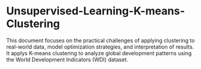 # Unsupervised-Learning-K-means-Clustering

This document focuses on the practical challenges of applying clustering to real-world data, model optimization strategies, and interpretation of results. It applys K-means clustering to analyze global development patterns using the World Development Indicators (WDI) dataset. 
